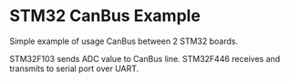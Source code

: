 # STM32 CanBus Example
Simple example of usage CanBus between 2 STM32 boards.

STM32F103 sends ADC value to CanBus line. STM32F446 receives and transmits to serial port over UART.
